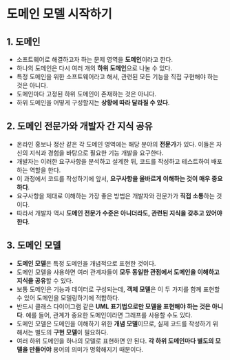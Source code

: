 # 도메인 모델 시작하기

## 1. 도메인

- 소프트웨어로 해결하고자 하는 문제 영역을 **도메인**이라고 한다.
- 하나의 도메인은 다시 여러 개의 **하위 도메인**으로 나눌 수 있다.
- 특정 도메인을 위한 소프트웨어라고 해서, 관련된 모든 기능을 직접 구현해야 하는 것은 아니다.
- 도메인마다 고정된 하위 도메인이 존재하는 것은 아니다.
- 하위 도메인을 어떻게 구성할지는 **상황에 따라 달라질 수 있다**.

## 2. 도메인 전문가와 개발자 간 지식 공유

- 온라인 홍보나 정산 같은 각 도메인 영역에는 해당 분야의 **전문가**가 있다. 이들은 자신의 지식과 경험을 바탕으로 필요한 기능 개발을 요구한다.
- 개발자는 이러한 요구사항을 분석하고 설계한 뒤, 코드를 작성하고 테스트하여 배포하는 역할을 한다.
- 이 과정에서 코드를 작성하기에 앞서, **요구사항을 올바르게 이해하는 것이 매우 중요하다**.
- 요구사항을 제대로 이해하는 가장 좋은 방법은 개발자와 전문가가 **직접 소통**하는 것이다.
- 따라서 개발자 역시 **도메인 전문가 수준은 아니더라도, 관련된 지식을 갖추고 있어야 한다**.

## 3. 도메인 모델

- **도메인 모델**은 특정 도메인을 개념적으로 표현한 것이다.
- 도메인 모델을 사용하면 여러 관계자들이 **모두 동일한 관점에서 도메인을 이해하고 지식을 공유**할 수 있다.
- 보통 도메인은 기능과 데이터로 구성되는데, **객체 모델**은 이 두 가지를 함께 표현할 수 있어 도메인을 모델링하기에 적합하다.
- 반드시 클래스 다이어그램 같은 **UML 표기법으로만 모델을 표현해야 하는 것은 아니다**. 예를 들어, 관계가 중요한 도메인이라면 그래프를 사용할 수도 있다.
- 도메인 모델은 도메인을 이해하기 위한 **개념 모델**이므로, 실제 코드를 작성하기 위해서는 별도의 **구현 모델**이 필요하다.
- 여러 하위 도메인을 하나의 모델로 표현하면 안 된다. **각 하위 도메인마다 별도의 모델을 만들어야** 용어의 의미가 명확해지기 때문이다.
